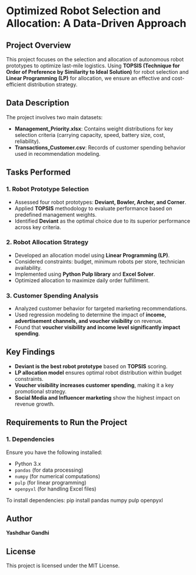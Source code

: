# Optimized Robot Selection and Allocation: A Data-Driven Approach

## Project Overview
This project focuses on the selection and allocation of autonomous robot prototypes to optimize last-mile logistics. Using **TOPSIS (Technique for Order of Preference by Similarity to Ideal Solution)** for robot selection and **Linear Programming (LP)** for allocation, we ensure an effective and cost-efficient distribution strategy. 

## Data Description
The project involves two main datasets:
- **Management_Priority.xlsx**: Contains weight distributions for key selection criteria (carrying capacity, speed, battery size, cost, reliability).
- **Transactions_Customer.csv**: Records of customer spending behavior used in recommendation modeling.

## Tasks Performed
### **1. Robot Prototype Selection**
- Assessed four robot prototypes: **Deviant, Bowler, Archer, and Corner**.
- Applied **TOPSIS** methodology to evaluate performance based on predefined management weights.
- Identified **Deviant** as the optimal choice due to its superior performance across key criteria.

### **2. Robot Allocation Strategy**
- Developed an allocation model using **Linear Programming (LP)**.
- Considered constraints: budget, minimum robots per store, technician availability.
- Implemented using **Python Pulp library** and **Excel Solver**.
- Optimized allocation to maximize daily order fulfillment.

### **3. Customer Spending Analysis**
- Analyzed customer behavior for targeted marketing recommendations.
- Used regression modeling to determine the impact of **income, advertisement channels, and voucher visibility** on revenue.
- Found that **voucher visibility and income level significantly impact spending**.

## Key Findings
- **Deviant is the best robot prototype** based on **TOPSIS** scoring.
- **LP allocation model** ensures optimal robot distribution within budget constraints.
- **Voucher visibility increases customer spending**, making it a key promotional strategy.
- **Social Media and Influencer marketing** show the highest impact on revenue growth.

## Requirements to Run the Project
### **1. Dependencies**
Ensure you have the following installed:
- Python 3.x
- `pandas` (for data processing)
- `numpy` (for numerical computations)
- `pulp` (for linear programming)
- `openpyxl` (for handling Excel files)

To install dependencies:
pip install pandas numpy pulp openpyxl

## Author 
**Yashdhar Gandhi**

## License
This project is licensed under the MIT License.
